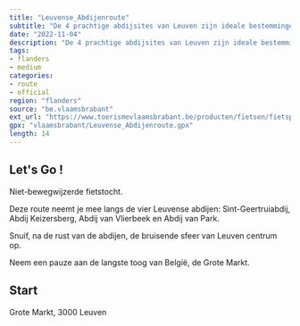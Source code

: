 ```yaml
---
title: "Leuvense_Abdijenroute"
subtitle: "De 4 prachtige abdijsites van Leuven zijn ideale bestemmingen voor een originele fietstocht in en rond de stad. Na de rust van de abdijen kun je de bruisende sfeer van Leuven centrum opsnuiven. De stad gonst van de cafés, terrasjes en restaurantjes van de meest uiteenlopende soorten."
date: "2022-11-04"
description: "De 4 prachtige abdijsites van Leuven zijn ideale bestemmingen voor een originele fietstocht in en rond de stad. Na de rust van de abdijen kun je de bruisende sfeer van Leuven centrum opsnuiven. De stad gonst van de cafés, terrasjes en restaurantjes van de meest uiteenlopende soorten." 
tags:
- flanders
- medium
categories: 
- route
- official
region: "flanders"
source: "be.vlaamsbrabant"
ext_url: "https://www.toerismevlaamsbrabant.be/producten/fietsen/fietsproducten/heerlijk-fietsen-langs-abdijen/index.html"
gpx: "vlaamsbrabant/Leuvense_Abdijenroute.gpx"
length: 14
---
```


## Let's Go ! 

Niet-bewegwijzerde fietstocht.

Deze route neemt je mee langs de vier Leuvense abdijen: Sint-Geertruiabdij, Abdij Keizersberg, Abdij van Vlierbeek en Abdij van Park.

Snuif, na de rust van de abdijen, de bruisende sfeer van Leuven centrum op.

Neem een pauze aan de langste toog van België, de Grote Markt.



## Start

Grote Markt, 3000 Leuven
